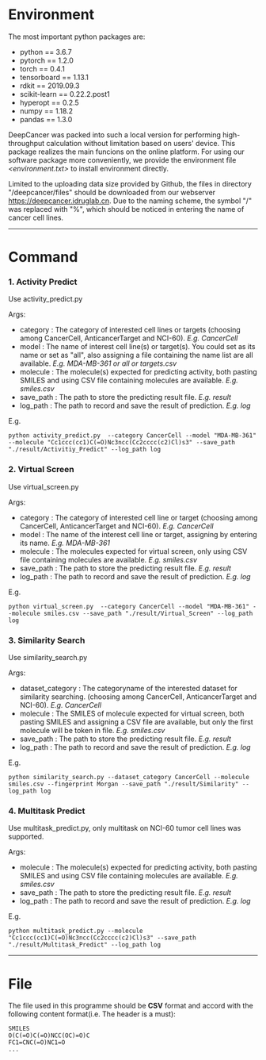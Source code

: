 # **Environment**

The most important python packages are:
- python == 3.6.7
- pytorch == 1.2.0
- torch == 0.4.1
- tensorboard == 1.13.1
- rdkit == 2019.09.3
- scikit-learn == 0.22.2.post1
- hyperopt == 0.2.5
- numpy == 1.18.2
- pandas == 1.3.0

DeepCancer was packed into such a local version for performing high-throughput calculation without limitation based on users' device. This package realizes the main funcions on the online platform. For using our software package more conveniently, we provide the environment file *<environment.txt>* to install environment directly.

Limited to the uploading data size provided by Github, the files in directory "/deepcancer/files" should be downloaded from our webserver https://deepcancer.idruglab.cn. Due to the naming scheme, the symbol "/" was replaced with "%", which should be noticed in entering the name of cancer cell lines.

---
# **Command**

### **1. Activity Predict**
Use activity_predict.py

Args:
  - category : The category of interested cell lines or targets (choosing among CancerCell, AnticancerTarget and NCI-60). *E.g. CancerCell*
  - model : The name of interest cell line(s) or target(s). You could set as its name or set as "all", also assigning a file containing the name list are all available. *E.g. MDA-MB-361 or all or targets.csv*
  - molecule : The molecule(s) expected for predicting activity, both pasting SMILES and using CSV file containing molecules are available. *E.g. smiles.csv*
  - save_path : The path to store the predicting result file. *E.g. result*
  - log_path : The path to record and save the result of prediction. *E.g. log*

E.g.

`python activity_predict.py  --category CancerCell --model "MDA-MB-361" --molecule "Cc1ccc(cc1)C(=O)Nc3ncc(Cc2cccc(c2)Cl)s3" --save_path "./result/Activitiy_Predict" --log_path log`

### **2. Virtual Screen**
Use virtual_screen.py

Args:
  - category : The category of interested cell line or target (choosing among CancerCell, AnticancerTarget and NCI-60). *E.g. CancerCell*
  - model : The name of the interest cell line or target, assigning by entering its name. *E.g. MDA-MB-361*  
  - molecule : The molecules expected for virtual screen, only using CSV file containing molecules are available. *E.g. smiles.csv*
  - save_path : The path to store the predicting result file. *E.g. result*
  - log_path : The path to record and save the result of prediction. *E.g. log*

E.g.

`python virtual_screen.py  --category CancerCell --model "MDA-MB-361" --molecule smiles.csv --save_path "./result/Virtual_Screen" --log_path log`

### **3. Similarity Search**
Use similarity_search.py

Args:
  - dataset_category : The categoryname of the interested dataset for similarity searching. (choosing among CancerCell, AnticancerTarget and NCI-60). *E.g. CancerCell*
  - molecule : The SMILES of molecule expected for virtual screen, both pasting SMILES and assigning a CSV file are available, but only the first molecule will be token in file. *E.g. smiles.csv*
  - save_path : The path to store the predicting result file. *E.g. result*
  - log_path : The path to record and save the result of prediction. *E.g. log*

E.g.

`python similarity_search.py --dataset_category CancerCell --molecule smiles.csv --fingerprint Morgan --save_path "./result/Similarity" --log_path log`


### **4. Multitask Predict**
Use multitask_predict.py, only multitask on NCI-60 tumor cell lines was supported.

Args:
  - molecule : The molecule(s) expected for predicting activity, both pasting SMILES and using CSV file containing molecules are available. *E.g. smiles.csv*
  - save_path : The path to store the predicting result file. *E.g. result*
  - log_path : The path to record and save the result of prediction. *E.g. log*

E.g.

`python multitask_predict.py --molecule "Cc1ccc(cc1)C(=O)Nc3ncc(Cc2cccc(c2)Cl)s3" --save_path "./result/Multitask_Predict" --log_path log`


---
# **File**
The file used in this programme should be **CSV** format and accord with the following content format(i.e. The header is a must):

```
SMILES
O(C(=O)C(=O)NCC(OC)=O)C
FC1=CNC(=O)NC1=O
...

```

